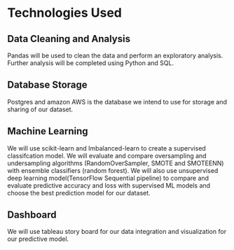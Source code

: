 # Technologies Used
## Data Cleaning and Analysis
Pandas will be used to clean the data and perform an exploratory analysis. Further analysis will be completed using Python and SQL.

## Database Storage
Postgres and amazon AWS is the database we intend to use for storage and sharing of our dataset. 

## Machine Learning
We will use scikit-learn and Imbalanced-learn to create a supervised classifcation model. We will evaluate and compare oversampling and undersampling algorithms (RandomOverSampler, SMOTE and SMOTEENN) with ensemble classifiers (random forest). We will also use unsupervised deep learning model(TensorFlow Sequential pipeline) to compare and evaluate predictive accuracy and loss with supervised ML models and choose the best prediction model for our dataset.

## Dashboard
We will use tableau story board for our data integration and visualization for our predictive model.
